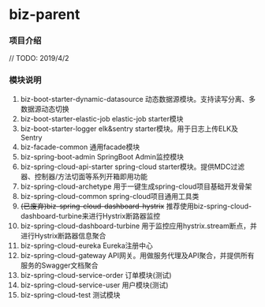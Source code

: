 # biz-parent

### 项目介绍

// TODO: 2019/4/2  

### 模块说明

1. biz-boot-starter-dynamic-datasource
    动态数据源模块。支持读写分离、多数据源动态切换
2. biz-boot-starter-elastic-job
    elastic-job starter模块
3. biz-boot-starter-logger
    elk&sentry starter模块。用于日志上传ELK及Sentry
4. biz-facade-common
    通用facade模块
5. biz-spring-boot-admin
    SpringBoot Admin监控模块
6. biz-spring-cloud-api-starter
   spring-cloud starter模块。提供MDC过滤器、控制器/方法切面等系列开箱即用功能
7. biz-spring-cloud-archetype
    用于一键生成spring-cloud项目基础开发骨架
8. biz-spring-cloud-common
    spring-cloud项目通用工具类
9. ~~(已废弃)biz-spring-cloud-dashboard-hystrix~~
    推荐使用biz-spring-cloud-dashboard-turbine来进行Hystrix断路器监控
10. biz-spring-cloud-dashboard-turbine
     用于监控应用hystrix.stream断点，并进行Hystrix断路器信息聚合
11. biz-spring-cloud-eureka
     Eureka注册中心
12. biz-spring-cloud-gateway
     API网关。用做服务代理及API聚合，并提供所有服务的Swagger文档聚合
13. biz-spring-cloud-service-order
     订单模块(测试)
14. biz-spring-cloud-service-user
     用户模块(测试)
15. biz-spring-cloud-test
     测试模块   
